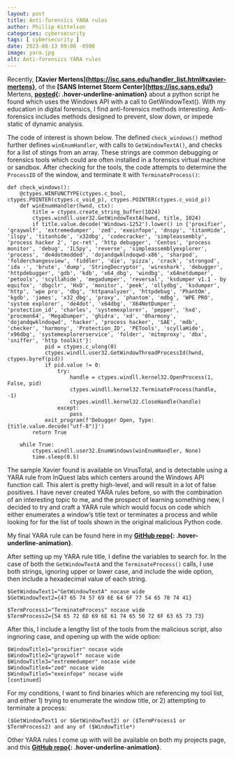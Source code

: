 ```yaml
---
layout: post
title: Anti-forensics YARA rules
author: Phillip Kittelson
categories: cybersecurity
tags: [ cybersecurity ]
date: 2023-08-13 09:00 -0500
image: yara.jpg
alt: Anti-forensics YARA rules
---
```

Recently, **[Xavier Mertens](https://isc.sans.edu/handler_list.html#xavier-mertens}**, of the **[SANS Internet Storm Center](https://isc.sans.edu/}** Mertens, **[posted](https://isc.sans.edu/diary/Show+me+All+Your+Windows/30116/){: .hover-underline-animation}** about a python script he found which uses the Windows API with a call to GetWindowText(). With my education in digital forensics, I find anti-forensics methods interesting. Anti-forensics includes methods designed to prevent, slow down, or impede static of dynamic analysis.

The code of interest is shown below. The defined `check_windows()` method further defines `winEnumHandler`, with calls to `GetWindowTextA()`, and checks for a list of stings from an array. These strings are common debugging or forensics tools which could are often installed in a forensics virtual machine or sandbox. After checking for the tools, the code attempts to determine the `ProcessID` of the window, and terminate it with `TerminateProcess()`:

```
def check_windows():
    @ctypes.WINFUNCTYPE(ctypes.c_bool, ctypes.POINTER(ctypes.c_void_p), ctypes.POINTER(ctypes.c_void_p))
    def winEnumHandler(hwnd, ctx):
        title = ctypes.create_string_buffer(1024)
        ctypes.windll.user32.GetWindowTextA(hwnd, title, 1024)
        if title.value.decode('Windows-1252').lower() in {'proxifier', 'graywolf', 'extremedumper', 'zed', 'exeinfope', 'dnspy', 'titanHide', 'ilspy', 'titanhide', 'x32dbg', 'codecracker', 'simpleassembly', 'process hacker 2', 'pc-ret', 'http debugger', 'Centos', 'process monitor', 'debug', 'ILSpy', 'reverse', 'simpleassemblyexplorer', 'process', 'de4dotmodded', 'dojandqwklndoqwd-x86', 'sharpod', 'folderchangesview', 'fiddler', 'die', 'pizza', 'crack', 'strongod', 'ida -', 'brute', 'dump', 'StringDecryptor', 'wireshark', 'debugger', 'httpdebugger', 'gdb', 'kdb', 'x64_dbg', 'windbg', 'x64netdumper', 'petools', 'scyllahide', 'megadumper', 'reversal', 'ksdumper v1.1 - by equifox', 'dbgclr', 'HxD', 'monitor', 'peek', 'ollydbg', 'ksdumper', 'http', 'wpe pro', 'dbg', 'httpanalyzer', 'httpdebug', 'PhantOm', 'kgdb', 'james', 'x32_dbg', 'proxy', 'phantom', 'mdbg', 'WPE PRO', 'system explorer', 'de4dot', 'x64dbg', 'X64NetDumper', 'protection_id', 'charles', 'systemexplorer', 'pepper', 'hxd', 'procmon64', 'MegaDumper', 'ghidra', 'xd', '0harmony', 'dojandqwklndoqwd', 'hacker', 'process hacker', 'SAE', 'mdb', 'checker', 'harmony', 'Protection_ID', 'PETools', 'scyllaHide', 'x96dbg', 'systemexplorerservice', 'folder', 'mitmproxy', 'dbx', 'sniffer', 'http toolkit'}:
            pid = ctypes.c_ulong(0)
            ctypes.windll.user32.GetWindowThreadProcessId(hwnd, ctypes.byref(pid))
            if pid.value != 0:
                try:
                    handle = ctypes.windll.kernel32.OpenProcess(1, False, pid)
                    ctypes.windll.kernel32.TerminateProcess(handle, -1)
                    ctypes.windll.kernel32.CloseHandle(handle)
                except:
                    pass
            exit_program(f'Debugger Open, Type: {title.value.decode("utf-8")}')
        return True

    while True:
        ctypes.windll.user32.EnumWindows(winEnumHandler, None)
        time.sleep(0.5)
```
The sample Xavier found is available on VirusTotal, and is detectable using a YARA rule from InQuest labs which centers around the Windows API function call. This alert is pretty high-level, and will result in a lot of false positives. I have never created YARA rules before, so with the combination of an interesting topic to me, and the prospect of learning something new, I decided to try and craft a YARA rule which would focus on code which either enumerates a window’s title text or terminates a process and while looking for for the list of tools shown in the original malicious Python code.

My final YARA rule can be found here in my **[GitHub repo](https://github.com/gaterunner341/YaraRules/tree/main/Anti_Forensics_Window_Enumeration){: .hover-underline-animation}**.

After setting up my YARA rule title, I define the variables to search for. In the case of both the `GetWindowTextA` and the `TerminateProcess()` calls, I use both strings, ignoring upper or lower case, and include the wide option, then include a hexadecimal value of each string.

```
$GetWindowText1="GetWindowTextA" nocase wide
$GetWindowText2={47 65 74 57 69 6E 64 6F 77 54 65 78 74 41}

$TermProcess1="TerminateProcess" nocase wide
$TermProcess2={54 65 72 6D 69 6E 61 74 65 50 72 6F 63 65 73 73}
```

After this, I include a lengthy list of the tools from the malicious script, also ingnoring case, and opening up with the wide option:
```
$WindowTitle1="proxifier" nocase wide
$WindowTitle2="graywolf" nocase wide
$WindowTitle3="extremedumper" nocase wide
$WindowTitle4="zed" nocase wide
$WindowTitle5="exeinfope" nocase wide
[continued]
```

For my conditions, I want to find binaries which are referencing my tool list, and either 1) trying to enumerate the window title, or 2) attempting to terminate a process:
```
($GetWindowText1 or $GetWindowText2) or ($TermProcess1 or $TermProcess2) and any of ($WindowTitle*)
```

Other YARA rules I come up with will be available on both my projects page, and this **[GitHub repo](https://github.com/gaterunner341/YaraRules/tree/main){: .hover-underline-animation}**.